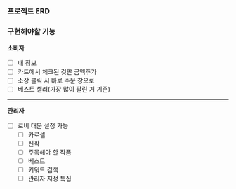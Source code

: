 ### 프로젝트 ERD

### 구현해야할 기능

**소비자**

- [ ] 내 정보
- [ ] 카트에서 체크된 것만 금액추가
- [ ] 소장 클릭 시 바로 주문 창으로
- [ ] 베스트 셀러(가장 많이 팔린 거 기준)

***

**관리자**
- [ ] 로비 대문 설정 가능
  - [ ] 카로셀
  - [ ] 신작
  - [ ] 주목해야 할 작품
  - [ ] 베스트
  - [ ] 키워드 검색
  - [ ] 관리자 지정 특집